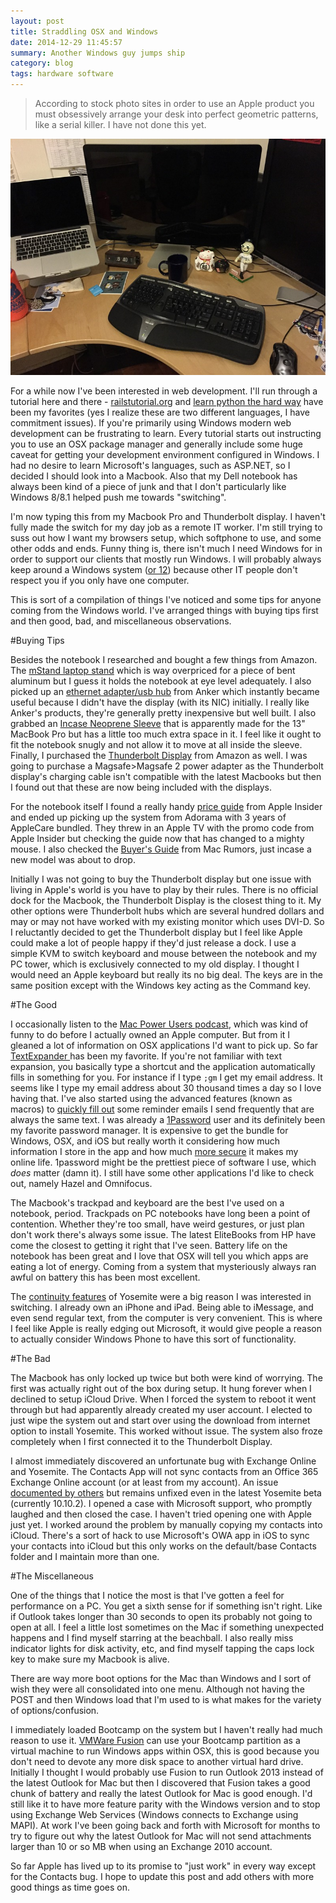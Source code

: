 ```yaml
---
layout: post
title: Straddling OSX and Windows
date: 2014-12-29 11:45:57
summary: Another Windows guy jumps ship
category: blog
tags: hardware software
---
```


>According to stock photo sites in order to use an Apple product you must obsessively arrange your desk into perfect geometric patterns, like a serial killer.  I have not done this yet.

![my messy desk](/assets/IMG_1434_large.JPG)

For a while now I've been interested in web development.  I'll run through a tutorial here and there - [railstutorial.org][5] and [learn python the hard way][6] have been my favorites (yes I realize these are two different languages, I have commitment issues).  If you're primarily using Windows modern web development can be frustrating to learn.  Every tutorial starts out instructing you to use an OSX package manager and generally include some huge caveat for getting your development environment configured in Windows.  I had no desire to learn Microsoft's languages, such as ASP.NET, so I decided I should look into a Macbook.  Also that my Dell notebook has always been kind of a piece of junk and that I don't particularly like Windows 8/8.1 helped push me towards "switching".

I'm now typing this from my Macbook Pro and Thunderbolt display.  I haven't fully made the switch for my day job as a remote IT worker.  I'm still trying to suss out how I want my browsers setup, which softphone to use, and some other odds and ends.  Funny thing is, there isn't much I need Windows for in order to support our clients that mostly run Windows.  I will probably always keep around a Windows system ([or 12][server]) because other IT people don't respect you if you only have one computer.

This is sort of a compilation of things I've noticed and some tips for anyone coming from the Windows world.    I've arranged things with buying tips first and then good, bad, and miscellaneous observations.

#Buying Tips 

Besides the notebook I researched and bought a few things from Amazon. The [mStand laptop stand][1] which is way overpriced for a piece of bent aluminum but I guess it holds the notebook at eye level adequately.  I also picked up an [ethernet adapter/usb hub][2] from Anker which instantly became useful because I didn't have the display (with its NIC) initially.  I really like Anker's products, they're generally pretty inexpensive but well built.  I also grabbed an [Incase Neoprene Sleeve][3] that is apparently made for the 13" MacBook Pro but has a little too much extra space in it. I feel like it ought to fit the notebook snugly and not allow it to move at all inside the sleeve.  Finally, I purchased the [Thunderbolt Display][4] from Amazon as well.  I was going to purchase a Magsafe>Magsafe 2 power adapter as the Thunderbolt display's charging cable isn't compatible with the latest Macbooks but then I found out that these are now being included with the displays.

For the notebook itself I found a really handy [price guide][7] from Apple Insider and ended up picking up the system from Adorama with 3 years of AppleCare bundled.   They threw in an Apple TV with the promo code from Apple Insider but checking the guide now that has changed to a mighty mouse.  I also checked the [Buyer's Guide][8] from Mac Rumors, just incase a new model was about to drop.

Initially I was not going to buy the Thunderbolt display but one issue with living in Apple's world is you have to play by their rules.  There is no official dock for the Macbook, the Thunderbolt Display is the closest thing to it.  My other options were Thunderbolt hubs which are several hundred dollars and may or may not have worked with my existing monitor which uses DVI-D.  So I reluctantly decided to get the Thunderbolt display but I feel like Apple could make a lot of people happy if they'd just release a dock.   I use a simple KVM to switch keyboard and mouse between the notebook and my PC tower, which is exclusively connected to my old display.  I thought I would need an Apple keyboard but really its no big deal.  The keys are in the same position except with the Windows key acting as the Command key.

#The Good

I occasionally listen to the [Mac Power Users podcast][mpu], which was kind of funny to do before I actually owned an Apple computer.  But from it I gleaned a lot of information on OSX applications I'd want to pick up.  So far [TextExpander ][te]has been my favorite.  If you're not familiar with text expansion, you basically type a shortcut and the application automatically fills in something for you.  For instance if I type ``;gm`` I get my email address.    It seems like I type my email address about 30 thousand times a day so I love having that.  I've also started using the advanced features (known as macros) to [quickly fill out][tefif] some reminder emails I send frequently that are always the same text.  I was already a [1Password][1pw] user and its definitely been my favorite password manager.  It is expensive to get the bundle for Windows, OSX, and iOS but really worth it considering how much information I store in the app and how much [more secure][pi] it makes my online life.  1password might be the prettiest piece of software I use, which _does_ matter (damn it).  I still have some other applications I'd like to check out, namely Hazel and Omnifocus.

The Macbook's trackpad and keyboard are the best I've used on a notebook, period.  Trackpads on PC notebooks have long been a point of contention.  Whether they're too small, have weird gestures, or just plan don't work there's always some issue.  The latest EliteBooks from HP have come the closest to getting it right that I've seen.  Battery life on the notebook has been great and I love that OSX will tell you which apps are eating a lot of energy.  Coming from a system that mysteriously always ran awful on battery this has been most excellent.

The [continuity features][con] of Yosemite were a big reason I was interested in switching.  I already own an iPhone and iPad.  Being able to iMessage, and even send regular text, from the computer is very convenient.    This is where I feel like Apple is really edging out Microsoft, it would give people a reason to actually consider Windows Phone to have this sort of functionality.

#The Bad

The Macbook has only locked up twice but both were kind of worrying.  The first  was actually right out of the box during setup.  It hung forever when I declined to setup iCloud Drive.  When I forced the system to reboot it went  through but had apparently already created my user account.  I elected to just wipe the system out and start over using the download from internet option to install Yosemite.  This worked without issue.  The system also froze completely when I first connected it to the Thunderbolt Display.

I almost immediately discovered an unfortunate bug with Exchange Online and Yosemite.  The Contacts App will not sync contacts from an Office 365 Exchange Online account (or at least from my account).  An issue [documented by others][9] but remains unfixed even in the latest Yosemite beta (currently 10.10.2).  I opened a case with Microsoft support, who promptly laughed and then closed the case.  I haven't tried opening one with Apple just yet.  I worked around the problem by manually copying my contacts into iCloud.  There's a sort of hack to use Microsoft's OWA app in iOS to sync your contacts into iCloud but this only works on the default/base Contacts folder and I maintain more than one.

#The Miscellaneous

One of the things that I notice the most is that I've gotten a feel for performance on a PC.  You get a sixth sense for if something isn't right.  Like if Outlook takes longer than 30 seconds to open its probably not going to open at all.  I feel a little lost sometimes on the Mac if something unexpected happens and I find myself starring at the beachball.  I also really miss indicator lights for disk activity, etc, and find myself tapping the caps lock key to make sure my Macbook is alive.

There are way more boot options for the Mac than Windows and I sort of wish they were all consolidated into one menu.  Although not having the POST and then Windows load that I'm used to is what makes for the variety of options/confusion.

I immediately loaded Bootcamp on the system but I haven't really had much reason to use it.  [VMWare Fusion][vmw] can use your Bootcamp partition as a virtual machine to run Windows apps within OSX, this is good because you don't need to devote any more disk space to another virtual hard drive.  Initially I thought I would probably use Fusion to run Outlook 2013 instead of the latest Outlook for Mac but then I discovered that Fusion takes a good chunk of battery and really the latest Outlook for Mac is good enough. I'd still like it to have more feature parity with the Windows version and to stop using Exchange Web Services (Windows connects to Exchange using MAPI).  At work I've been going back and forth with Microsoft for months to try to figure out why the latest Outlook for Mac will not send attachments larger than 10 or so MB when using an Exchange 2010 account. 

So far Apple has lived up to its promise to "just work" in every way except for the Contacts bug.  I hope to update this post and add others with more good things as time goes on.

[1]:http://amzn.to/1D3fmGd
[2]:http://amzn.to/1wYwpJ5
[3]:http://amzn.to/1HXbO9r
[4]:http://www.amazon.com/gp/product/B004YLCKYA/ref=oh_aui_detailpage_o02_s01?ie=UTF8&psc=1
[5]:http://railstutorial.org
[6]:http://learnpythonthehardway.org
[7]:http://appleinsider.com/mac_price_guide
[8]:http://buyersguide.macrumors.com/
[9]:http://www.andrewconnell.com/blog/resolving-contacts-sync-on-os-x-error-soapwebserviceserrordomain
[mpu]:http://www.macpowerusers.com/
[te]:http://smilesoftware.com/TextExpander/index.html
[1pw]:https://agilebits.com/onepassword
[pi]:http://www.nonadmin.com/password-insecurity
[con]:https://www.apple.com/osx/continuity/
[vmw]:http://www.vmware.com/products/fusion
[server]:http://www.nonadmin.com/home-server
[tefif]:http://vimeo.com/44456425